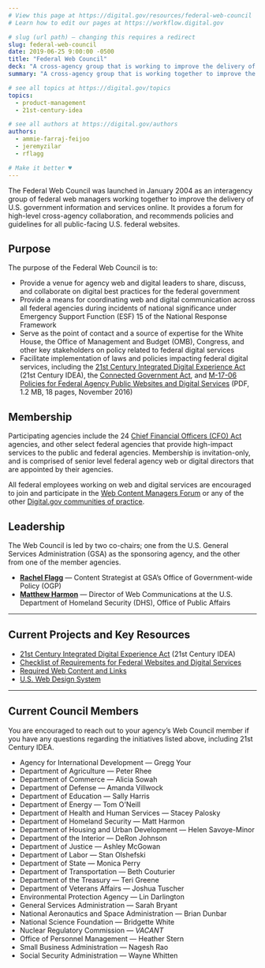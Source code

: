 ```yaml
---
# View this page at https://digital.gov/resources/federal-web-council
# Learn how to edit our pages at https://workflow.digital.gov

# slug (url path) — changing this requires a redirect
slug: federal-web-council
date: 2019-06-25 9:00:00 -0500
title: "Federal Web Council"
deck: "A cross-agency group that is working to improve the delivery of government information and digital services."
summary: "A cross-agency group that is working together to improve the delivery of U.S. government information and services online."

# see all topics at https://digital.gov/topics
topics:
  - product-management
  - 21st-century-idea

# see all authors at https://digital.gov/authors
authors:
  - ammie-farraj-feijoo
  - jeremyzilar
  - rflagg

# Make it better ♥
---
```


The Federal Web Council was launched in January 2004 as an interagency group of federal web managers working together to improve the delivery of U.S. government information and services online. It provides a forum for high-level cross-agency collaboration, and recommends policies and guidelines for all public-facing U.S. federal websites.

## Purpose

The purpose of the Federal Web Council is to:

- Provide a venue for agency web and digital leaders to share, discuss, and collaborate on digital best practices for the federal government
- Provide a means for coordinating web and digital communication across all federal agencies during incidents of national significance under Emergency Support Function (ESF) 15 of the National Response Framework
- Serve as the point of contact and a source of expertise for the White House, the Office of Management and Budget (OMB), Congress, and other key stakeholders on policy related to federal digital services
- Facilitate implementation of laws and policies impacting federal digital services, including the [21st Century Integrated Digital Experience Act](https://www.congress.gov/bill/115th-congress/house-bill/5759/text) (21st Century IDEA), the [Connected Government Act](https://www.congress.gov/bill/115th-congress/house-bill/2331), and [M-17-06 Policies for Federal Agency Public Websites and Digital Services](https://www.whitehouse.gov/sites/whitehouse.gov/files/omb/memoranda/2017/m-17-06.pdf) (PDF, 1.2 MB, 18 pages, November 2016)

## Membership

Participating agencies include the 24 [Chief Financial Officers (CFO) Act](https://cfo.gov/about/) agencies, and other select federal agencies that provide high-impact services to the public and federal agencies. Membership is invitation-only, and is comprised of senior level federal agency web or digital directors that are appointed by their agencies.

All federal employees working on web and digital services are encouraged to join and participate in the [Web Content Managers Forum](https://digital.gov/communities/web-content-managers/) or any of the other [Digital.gov communities of practice](https://digital.gov/communities/).

## Leadership

The Web Council is led by two co-chairs; one from the U.S. General Services Administration (GSA) as the sponsoring agency, and the other from one of the member agencies.

- [**Rachel Flagg**](mailto:rachel.flagg@gsa.gov) — Content Strategist at GSA’s Office of Government-wide Policy (OGP)
- [**Matthew Harmon**](mailto:matthew.harmon@hq.dhs.gov) — Director of Web Communications at the U.S. Department of Homeland Security (DHS), Office of Public Affairs

---

## Current Projects and Key Resources

- [21st Century Integrated Digital Experience Act](https://digital.gov/guides/21st-century-idea/) (21st Century IDEA)
- [Checklist of Requirements for Federal Websites and Digital Services](https://digital.gov/resources/checklist-of-requirements-for-federal-digital-services/)
- [Required Web Content and Links](https://digital.gov/resources/required-web-content-and-links/)
- [U.S. Web Design System](https://designsystem.digital.gov/)

---

## Current Council Members

You are encouraged to reach out to your agency’s Web Council member if you have any questions regarding the initiatives listed above, including 21st Century IDEA.

- Agency for International Development — Gregg Your
- Department of Agriculture — Peter Rhee
- Department of Commerce — Alicia Sowah
- Department of Defense — Amanda Villwock
- Department of Education — Sally Harris
- Department of Energy — Tom O'Neill
- Department of Health and Human Services — Stacey Palosky
- Department of Homeland Security — Matt Harmon
- Department of Housing and Urban Development — Helen Savoye-Minor
- Department of the Interior — DeRon Johnson
- Department of Justice — Ashley McGowan
- Department of Labor — Stan Olshefski
- Department of State — Monica Perry
- Department of Transportation — Beth Couturier
- Department of the Treasury — Teri Greene
- Department of Veterans Affairs — Joshua Tuscher
- Environmental Protection Agency — Lin Darlington
- General Services Administration — Sarah Bryant
- National Aeronautics and Space Administration — Brian Dunbar
- National Science Foundation — Bridgette White
- Nuclear Regulatory Commission — _VACANT_
- Office of Personnel Management — Heather Stern
- Small Business Administration — Nagesh Rao
- Social Security Administration — Wayne Whitten
